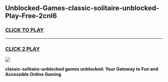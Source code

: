 
## Unblocked-Games-classic-solitaire-unblocked-Play-Free-2cnl6
<h3>
<a href="https://premium76.site?title=classic-solitaire-unblocked&ref=21A">CLICK TO PLAY</a></h3>
<hr>

<h3>
<a href="https://premium76.site?title=classic-solitaire-unblocked&ref=21A">CLICK 2 PLAY</a>
  
</h3>

<a href="https://premium76.site?title=classic-solitaire-unblocked&ref=21A"><img src="https://clearcache.store/games.png"></a>


**classic-solitaire-unblocked games unblocked: Your Gateway to Fun and Accessible Online Gaming**
